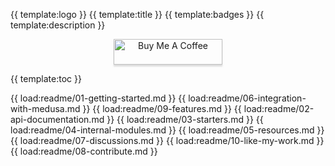 {{ template:logo }}
{{ template:title }}
{{ template:badges }}
{{ template:description }}

<p align="center">
    <a href="https://www.buymeacoffee.com/adriendeperetti" target="_blank"><img src="https://www.buymeacoffee.com/assets/img/custom_images/orange_img.png" alt="Buy Me A Coffee" style="height: 41px !important;width: 174px !important;box-shadow: 0px 3px 2px 0px rgba(190, 190, 190, 0.5) !important;-webkit-box-shadow: 0px 3px 2px 0px rgba(190, 190, 190, 0.5) !important;" ></a>
</p>

{{ template:toc }}

{{ load:readme/01-getting-started.md }}
{{ load:readme/06-integration-with-medusa.md }}
{{ load:readme/09-features.md }}
{{ load:readme/02-api-documentation.md }}
{{ load:readme/03-starters.md }}
{{ load:readme/04-internal-modules.md }}
{{ load:readme/05-resources.md }}
{{ load:readme/07-discussions.md }}
{{ load:readme/10-like-my-work.md }}
{{ load:readme/08-contribute.md }}

